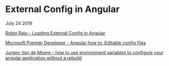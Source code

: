# External Config in Angular

July 24 2019

[Robin Raju - Loading External Config in Angular](https://robinraju.dev/developer/2017-11-14-loading-external-config-in-angular/)

[Microsoft Premier Developer - Angular how to: Editable config files](https://devblogs.microsoft.com/premier-developer/angular-how-to-editable-config-files/)

[Jurgen Van de Moere - how to use environment variables to configure your angular application without a rebuild](https://www.jvandemo.com/how-to-use-environment-variables-to-configure-your-angular-application-without-a-rebuild/)
